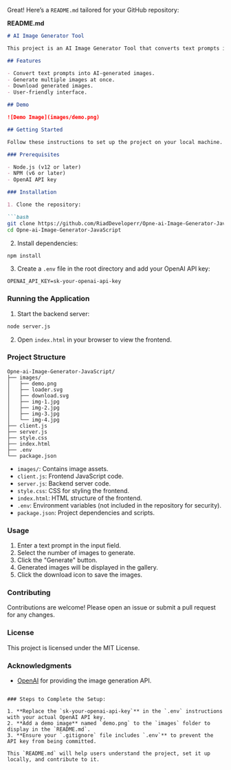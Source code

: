Great! Here’s a `README.md` tailored for your GitHub repository:

**README.md**

```markdown
# AI Image Generator Tool

This project is an AI Image Generator Tool that converts text prompts into images using the OpenAI API. The frontend is built with HTML, CSS, and JavaScript, while the backend is implemented with Node.js and Express.

## Features

- Convert text prompts into AI-generated images.
- Generate multiple images at once.
- Download generated images.
- User-friendly interface.

## Demo

![Demo Image](images/demo.png)

## Getting Started

Follow these instructions to set up the project on your local machine.

### Prerequisites

- Node.js (v12 or later)
- NPM (v6 or later)
- OpenAI API key

### Installation

1. Clone the repository:

```bash
git clone https://github.com/RiadDeveloperr/Opne-ai-Image-Generator-JavaScript.git
cd Opne-ai-Image-Generator-JavaScript
```

2. Install dependencies:

```bash
npm install
```

3. Create a `.env` file in the root directory and add your OpenAI API key:

```
OPENAI_API_KEY=sk-your-openai-api-key
```

### Running the Application

1. Start the backend server:

```bash
node server.js
```

2. Open `index.html` in your browser to view the frontend.

### Project Structure

```
Opne-ai-Image-Generator-JavaScript/
├── images/
│   ├── demo.png
│   ├── loader.svg
│   ├── download.svg
│   ├── img-1.jpg
│   ├── img-2.jpg
│   ├── img-3.jpg
│   └── img-4.jpg
├── client.js
├── server.js
├── style.css
├── index.html
├── .env
└── package.json
```

- `images/`: Contains image assets.
- `client.js`: Frontend JavaScript code.
- `server.js`: Backend server code.
- `style.css`: CSS for styling the frontend.
- `index.html`: HTML structure of the frontend.
- `.env`: Environment variables (not included in the repository for security).
- `package.json`: Project dependencies and scripts.

### Usage

1. Enter a text prompt in the input field.
2. Select the number of images to generate.
3. Click the "Generate" button.
4. Generated images will be displayed in the gallery.
5. Click the download icon to save the images.

### Contributing

Contributions are welcome! Please open an issue or submit a pull request for any changes.

### License

This project is licensed under the MIT License.

### Acknowledgments

- [OpenAI](https://www.openai.com/) for providing the image generation API.

```

### Steps to Complete the Setup:

1. **Replace the `sk-your-openai-api-key`** in the `.env` instructions with your actual OpenAI API key.
2. **Add a demo image** named `demo.png` to the `images` folder to display in the `README.md`.
3. **Ensure your `.gitignore` file includes `.env`** to prevent the API key from being committed.

This `README.md` will help users understand the project, set it up locally, and contribute to it.
